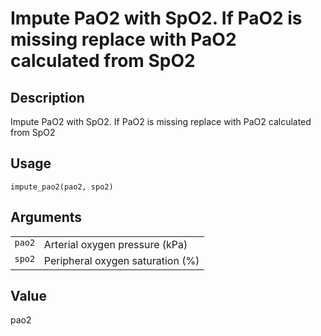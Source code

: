 

# Impute PaO2 with SpO2. If PaO2 is missing replace with PaO2 calculated from SpO2

## Description

Impute PaO2 with SpO2. If PaO2 is missing replace with PaO2 calculated
from SpO2

## Usage

<pre><code class='language-R'>impute_pao2(pao2, spo2)
</code></pre>

## Arguments

<table>
<tr>
<td style="white-space: nowrap; font-family: monospace; vertical-align: top">
<code id="impute_pao2_:_pao2">pao2</code>
</td>
<td>
Arterial oxygen pressure (kPa)
</td>
</tr>
<tr>
<td style="white-space: nowrap; font-family: monospace; vertical-align: top">
<code id="impute_pao2_:_spo2">spo2</code>
</td>
<td>
Peripheral oxygen saturation (%)
</td>
</tr>
</table>

## Value

pao2
